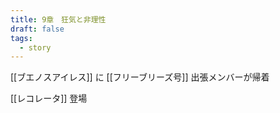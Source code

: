 ```yaml
---
title: 9章　狂気と非理性
draft: false
tags:
  - story
---
```


[[ブエノスアイレス]] に [[フリーブリーズ号]] 出張メンバーが帰着

[[レコレータ]] 登場
